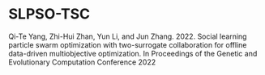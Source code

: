 # SLPSO-TSC
Qi-Te Yang, Zhi-Hui Zhan, Yun Li, and Jun Zhang. 2022. Social learning particle swarm optimization with two-surrogate collaboration for offline data-driven multiobjective optimization. In Proceedings of the Genetic and Evolutionary Computation Conference 2022
